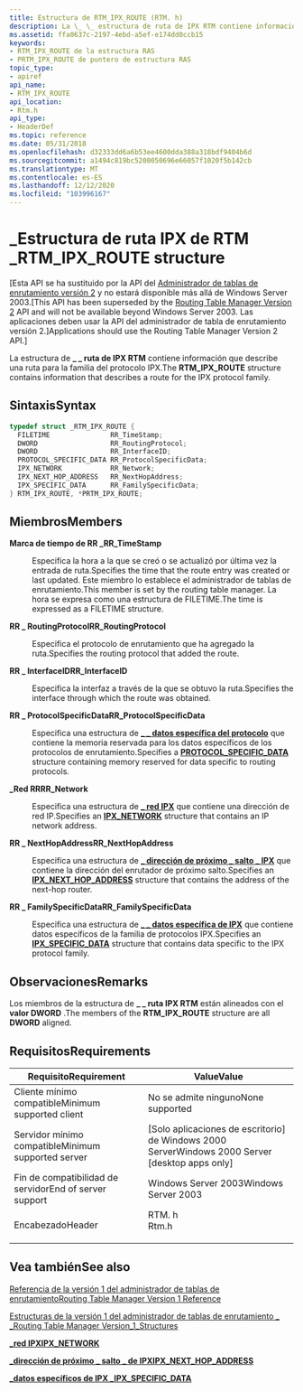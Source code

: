 ```yaml
---
title: Estructura de RTM_IPX_ROUTE (RTM. h)
description: La \_ \_ estructura de ruta de IPX RTM contiene información que describe una ruta para la familia del protocolo IPX.
ms.assetid: ffa0637c-2197-4ebd-a5ef-e174dd0ccb15
keywords:
- RTM_IPX_ROUTE de la estructura RAS
- PRTM_IPX_ROUTE de puntero de estructura RAS
topic_type:
- apiref
api_name:
- RTM_IPX_ROUTE
api_location:
- Rtm.h
api_type:
- HeaderDef
ms.topic: reference
ms.date: 05/31/2018
ms.openlocfilehash: d32333dd6a6b53ee4600dda388a318bdf9404b6d
ms.sourcegitcommit: a1494c819bc5200050696e66057f1020f5b142cb
ms.translationtype: MT
ms.contentlocale: es-ES
ms.lasthandoff: 12/12/2020
ms.locfileid: "103996167"
---
```

# <a name="rtm_ipx_route-structure"></a><span data-ttu-id="6eb46-105">\_Estructura de ruta IPX de RTM \_</span><span class="sxs-lookup"><span data-stu-id="6eb46-105">RTM\_IPX\_ROUTE structure</span></span>

<span data-ttu-id="6eb46-106">\[Esta API se ha sustituido por la API del [Administrador de tablas de enrutamiento versión 2](about-routing-table-manager-version-2.md) y no estará disponible más allá de Windows Server 2003.</span><span class="sxs-lookup"><span data-stu-id="6eb46-106">\[This API has been superseded by the [Routing Table Manager Version 2](about-routing-table-manager-version-2.md) API and will not be available beyond Windows Server 2003.</span></span> <span data-ttu-id="6eb46-107">Las aplicaciones deben usar la API del administrador de tabla de enrutamiento versión 2.\]</span><span class="sxs-lookup"><span data-stu-id="6eb46-107">Applications should use the Routing Table Manager Version 2 API.\]</span></span>

<span data-ttu-id="6eb46-108">La estructura de **\_ \_ ruta de IPX RTM** contiene información que describe una ruta para la familia del protocolo IPX.</span><span class="sxs-lookup"><span data-stu-id="6eb46-108">The **RTM\_IPX\_ROUTE** structure contains information that describes a route for the IPX protocol family.</span></span>

## <a name="syntax"></a><span data-ttu-id="6eb46-109">Sintaxis</span><span class="sxs-lookup"><span data-stu-id="6eb46-109">Syntax</span></span>


```C++
typedef struct _RTM_IPX_ROUTE {
  FILETIME               RR_TimeStamp;
  DWORD                  RR_RoutingProtocol;
  DWORD                  RR_InterfaceID;
  PROTOCOL_SPECIFIC_DATA RR_ProtocolSpecificData;
  IPX_NETWORK            RR_Network;
  IPX_NEXT_HOP_ADDRESS   RR_NextHopAddress;
  IPX_SPECIFIC_DATA      RR_FamilySpecificData;
} RTM_IPX_ROUTE, *PRTM_IPX_ROUTE;
```



## <a name="members"></a><span data-ttu-id="6eb46-110">Miembros</span><span class="sxs-lookup"><span data-stu-id="6eb46-110">Members</span></span>

<dl> <dt>

<span data-ttu-id="6eb46-111">**Marca de tiempo de RR \_**</span><span class="sxs-lookup"><span data-stu-id="6eb46-111">**RR\_TimeStamp**</span></span>
</dt> <dd>

<span data-ttu-id="6eb46-112">Especifica la hora a la que se creó o se actualizó por última vez la entrada de ruta.</span><span class="sxs-lookup"><span data-stu-id="6eb46-112">Specifies the time that the route entry was created or last updated.</span></span> <span data-ttu-id="6eb46-113">Este miembro lo establece el administrador de tablas de enrutamiento.</span><span class="sxs-lookup"><span data-stu-id="6eb46-113">This member is set by the routing table manager.</span></span> <span data-ttu-id="6eb46-114">La hora se expresa como una estructura de FILETIME.</span><span class="sxs-lookup"><span data-stu-id="6eb46-114">The time is expressed as a FILETIME structure.</span></span>

</dd> <dt>

<span data-ttu-id="6eb46-115">**RR \_ RoutingProtocol**</span><span class="sxs-lookup"><span data-stu-id="6eb46-115">**RR\_RoutingProtocol**</span></span>
</dt> <dd>

<span data-ttu-id="6eb46-116">Especifica el protocolo de enrutamiento que ha agregado la ruta.</span><span class="sxs-lookup"><span data-stu-id="6eb46-116">Specifies the routing protocol that added the route.</span></span>

</dd> <dt>

<span data-ttu-id="6eb46-117">**RR \_ InterfaceID**</span><span class="sxs-lookup"><span data-stu-id="6eb46-117">**RR\_InterfaceID**</span></span>
</dt> <dd>

<span data-ttu-id="6eb46-118">Especifica la interfaz a través de la que se obtuvo la ruta.</span><span class="sxs-lookup"><span data-stu-id="6eb46-118">Specifies the interface through which the route was obtained.</span></span>

</dd> <dt>

<span data-ttu-id="6eb46-119">**RR \_ ProtocolSpecificData**</span><span class="sxs-lookup"><span data-stu-id="6eb46-119">**RR\_ProtocolSpecificData**</span></span>
</dt> <dd>

<span data-ttu-id="6eb46-120">Especifica una estructura de [**\_ \_ datos específica del protocolo**](protocol-specific-data.md) que contiene la memoria reservada para los datos específicos de los protocolos de enrutamiento.</span><span class="sxs-lookup"><span data-stu-id="6eb46-120">Specifies a [**PROTOCOL\_SPECIFIC\_DATA**](protocol-specific-data.md) structure containing memory reserved for data specific to routing protocols.</span></span>

</dd> <dt>

<span data-ttu-id="6eb46-121">**\_Red RR**</span><span class="sxs-lookup"><span data-stu-id="6eb46-121">**RR\_Network**</span></span>
</dt> <dd>

<span data-ttu-id="6eb46-122">Especifica una estructura de [**\_ red IPX**](ipx-network.md) que contiene una dirección de red IP.</span><span class="sxs-lookup"><span data-stu-id="6eb46-122">Specifies an [**IPX\_NETWORK**](ipx-network.md) structure that contains an IP network address.</span></span>

</dd> <dt>

<span data-ttu-id="6eb46-123">**RR \_ NextHopAddress**</span><span class="sxs-lookup"><span data-stu-id="6eb46-123">**RR\_NextHopAddress**</span></span>
</dt> <dd>

<span data-ttu-id="6eb46-124">Especifica una estructura de [**\_ dirección de próximo \_ salto \_ IPX**](ipx-next-hop-address.md) que contiene la dirección del enrutador de próximo salto.</span><span class="sxs-lookup"><span data-stu-id="6eb46-124">Specifies an [**IPX\_NEXT\_HOP\_ADDRESS**](ipx-next-hop-address.md) structure that contains the address of the next-hop router.</span></span>

</dd> <dt>

<span data-ttu-id="6eb46-125">**RR \_ FamilySpecificData**</span><span class="sxs-lookup"><span data-stu-id="6eb46-125">**RR\_FamilySpecificData**</span></span>
</dt> <dd>

<span data-ttu-id="6eb46-126">Especifica una estructura de [**\_ \_ datos específica de IPX**](ipx-specific-data.md) que contiene datos específicos de la familia de protocolos IPX.</span><span class="sxs-lookup"><span data-stu-id="6eb46-126">Specifies an [**IPX\_SPECIFIC\_DATA**](ipx-specific-data.md) structure that contains data specific to the IPX protocol family.</span></span>

</dd> </dl>

## <a name="remarks"></a><span data-ttu-id="6eb46-127">Observaciones</span><span class="sxs-lookup"><span data-stu-id="6eb46-127">Remarks</span></span>

<span data-ttu-id="6eb46-128">Los miembros de la estructura de **\_ \_ ruta IPX RTM** están alineados con el **valor DWORD** .</span><span class="sxs-lookup"><span data-stu-id="6eb46-128">The members of the **RTM\_IPX\_ROUTE** structure are all **DWORD** aligned.</span></span>

## <a name="requirements"></a><span data-ttu-id="6eb46-129">Requisitos</span><span class="sxs-lookup"><span data-stu-id="6eb46-129">Requirements</span></span>



| <span data-ttu-id="6eb46-130">Requisito</span><span class="sxs-lookup"><span data-stu-id="6eb46-130">Requirement</span></span> | <span data-ttu-id="6eb46-131">Value</span><span class="sxs-lookup"><span data-stu-id="6eb46-131">Value</span></span> |
|-------------------------------------|----------------------------------------------------------------------------------|
| <span data-ttu-id="6eb46-132">Cliente mínimo compatible</span><span class="sxs-lookup"><span data-stu-id="6eb46-132">Minimum supported client</span></span><br/> | <span data-ttu-id="6eb46-133">No se admite ninguno</span><span class="sxs-lookup"><span data-stu-id="6eb46-133">None supported</span></span><br/>                                                        |
| <span data-ttu-id="6eb46-134">Servidor mínimo compatible</span><span class="sxs-lookup"><span data-stu-id="6eb46-134">Minimum supported server</span></span><br/> | <span data-ttu-id="6eb46-135">\[Solo aplicaciones de escritorio\] de Windows 2000 Server</span><span class="sxs-lookup"><span data-stu-id="6eb46-135">Windows 2000 Server \[desktop apps only\]</span></span><br/>                             |
| <span data-ttu-id="6eb46-136">Fin de compatibilidad de servidor</span><span class="sxs-lookup"><span data-stu-id="6eb46-136">End of server support</span></span><br/>    | <span data-ttu-id="6eb46-137">Windows Server 2003</span><span class="sxs-lookup"><span data-stu-id="6eb46-137">Windows Server 2003</span></span><br/>                                                   |
| <span data-ttu-id="6eb46-138">Encabezado</span><span class="sxs-lookup"><span data-stu-id="6eb46-138">Header</span></span><br/>                   | <dl> <span data-ttu-id="6eb46-139"><dt>RTM. h</dt></span><span class="sxs-lookup"><span data-stu-id="6eb46-139"><dt>Rtm.h</dt></span></span> </dl> |



## <a name="see-also"></a><span data-ttu-id="6eb46-140">Vea también</span><span class="sxs-lookup"><span data-stu-id="6eb46-140">See also</span></span>

<dl> <dt>

[<span data-ttu-id="6eb46-141">Referencia de la versión 1 del administrador de tablas de enrutamiento</span><span class="sxs-lookup"><span data-stu-id="6eb46-141">Routing Table Manager Version 1 Reference</span></span>](routing-table-manager-version-1-reference.md)
</dt> <dt>

[<span data-ttu-id="6eb46-142">Estructuras de la versión 1 del administrador de tablas de enrutamiento \_ \_</span><span class="sxs-lookup"><span data-stu-id="6eb46-142">Routing Table Manager Version\_1\_Structures</span></span>](routing-table-manager-version-1-structures.md)
</dt> <dt>

[<span data-ttu-id="6eb46-143">**\_red IPX**</span><span class="sxs-lookup"><span data-stu-id="6eb46-143">**IPX\_NETWORK**</span></span>](ipx-network.md)
</dt> <dt>

[<span data-ttu-id="6eb46-144">**\_dirección de próximo \_ salto \_ de IPX**</span><span class="sxs-lookup"><span data-stu-id="6eb46-144">**IPX\_NEXT\_HOP\_ADDRESS**</span></span>](ipx-next-hop-address.md)
</dt> <dt>

[<span data-ttu-id="6eb46-145">**\_datos específicos de IPX \_**</span><span class="sxs-lookup"><span data-stu-id="6eb46-145">**IPX\_SPECIFIC\_DATA**</span></span>](ipx-specific-data.md)
</dt> </dl>

 

 





